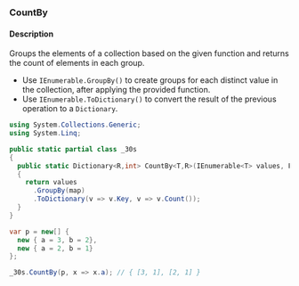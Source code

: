 ### CountBy

#### Description



Groups the elements of a collection based on the given function and returns the count of elements in each group.

- Use `IEnumerable.GroupBy()` to create groups for each distinct value in the collection, after applying the provided function.
- Use `IEnumerable.ToDictionary()` to convert the result of the previous operation to a `Dictionary`.

```csharp
using System.Collections.Generic;
using System.Linq;

public static partial class _30s 
{
  public static Dictionary<R,int> CountBy<T,R>(IEnumerable<T> values, Func<T,R> map)
  {
    return values
      .GroupBy(map)
      .ToDictionary(v => v.Key, v => v.Count());
  }
}
```

```csharp
var p = new[] {
  new { a = 3, b = 2},
  new { a = 2, b = 1}
};

_30s.CountBy(p, x => x.a); // { [3, 1], [2, 1] }
```
